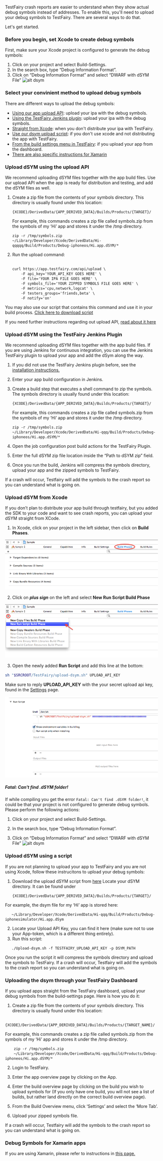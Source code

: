 

TestFairy crash reports are easier to understand when they show actual debug symbols instead of addresses. To enable this, you'll need to upload your debug symbols to TestFairy. 
There are several ways to do that.

Let's get started.

### Before you begin, set Xcode to create debug symbols
First, make sure your Xcode project is configured to generate the debug symbols:
 
1. Click on your project and select Build-Settings.
2. In the search box, type “Debug Information Format”.
3. Click on “Debug Information Format” and select “DWARF with dSYM File”
![alt dsym](https://docs.testfairy.com/img/ios/dsym-upload/dsym.png)

### Select your convinient method to upload debug symbols ###
There are different ways to upload the debug symbols: 
* [Using our app upload API](#upload-dsym-using-the-upload-api): upload your ipa with the debug symbols.
* [Using the TestFairy Jenkins plugin](#upload-dsym-using-the-testFairy-jenkins-plugin): upload your ipa with the debug symbols.
* [Straight from Xcode](#upload-dsym-from-xcode): when you don't distribute your ipa with TestFairy.
* [Use our dsym upload script](#upload-dsym-using-a-script): if you don't use xcode and not distributing the app with TestFairy.
* [From the build settings menu in TestFairy](#uploading-the-dsym-through-your-testfairy-dashboard): if you upload your app from the dashboard.
* [There are also specific instructions for Xamarin](#debug-symbols-for-xamarin-apps)

### Upload dSYM using the upload API ###

We recommend uploading dSYM files together with the app build files.
Use our upload API when the app is ready for distribution and testing, and add the dSYM files as well.

1. Create a zip file from the contents of your symbols directory. This directory is usually found under this location:
     ```
    {XCODE}/DerivedData/{APP_DERIVED_DATA}/Builds/Products/{TARGET}/
     ```
     
    For example, this commands creates a zip file called symbols.zip  from the symbols of my ‘Hi’ app and stores it under the /tmp directory.
     
     ```
    zip -r /tmp/symbols.zip 
    ~/Library/Developer/Xcode/DerivedData/Hi-qqqqq/Build/Products/Debug-iphoneos/Hi.app.dSYM/*
     ```
     
2. Run the upload command:
    ```
    
    curl https://app.testfairy.com/api/upload \
        -F api_key='YOUR_API_KEY GOES HERE' \
        -F file='YOUR IPA FILE GOES HERE' \
        -F symbols_file='YOUR ZIPPED SYMBOLS FILE GOES HERE' \
        -F metrics='cpu,network,logcat' \
        -F testers_groups='friends,beta' \
        -F notify='on'
     ```
     
You may also use our script that contains this command and use it in your build process. [Click here to download script](https://github.com/testfairy/command-line-uploader/blob/master/testfairy-uploader.sh)

If you need further instructions regarding out upload API, [read about it here](https://docs.testfairy.com/)

### Upload dSYM using the TestFairy Jenkins Plugin ###

We recommend uploading dSYM files together with the app build files.
If you are using Jenkins for continuous integration, you can use the Jenkins TestFairy plugin to upload your app and add the dSym along the way.

1. If you did not use the TestFairy Jenkins plugin before, see the [installation instructions.](https://wiki.jenkins-ci.org/display/JENKINS/TestFairy+Plugin)

2. Enter your app build configuration in Jenkins.

3. Create a build step that executes a shell command to zip the symbols. The symbols directory is usually found under this location:

    ```
    {XCODE}/DerivedData/{APP_DERIVED_DATA}/Builds/Products/{TARGET}/  
    ```

	For example, this commands creates a zip file called symbols.zip  from the symbols of my ‘Hi’ app and stores it under the /tmp directory.

	```
	zip -r /tmp/symbols.zip
	~/Library/Developer/Xcode/DerivedData/Hi-qqq/Build/Products/Debug-iphoneos/Hi.app.dSYM/*
	 ```
    
4. Open the job configuration post build actions for the TestFairy Plugin.

5. Enter the full dSYM zip file location inside the “Path to dSYM zip” field.

6. Once you run the build, Jenkins will compress the symbols directory, upload your app and the zipped symbols to TestFairy.


If a crash will occur, Testfairy will add the symbols to the crash report so you can understand what is going on.

### Upload dSYM from Xcode ###

If you don’t plan to distribute your app build through testfairy, but you added the SDK to your code and want to see crash reports, you can upload your dSYM straight from XCode.

1. In Xcode, click on your project in the left sidebar, then click on **Build Phases**.

![alt](../../img/ios/dsym-upload/step1.png)

2. Click on ***plus sign*** on the left and select **New Run Script Build Phase**

![alt](../../img/ios/dsym-upload/step2.png)

3. Open the newly added **Run Script** and add this line at the bottom:

```sh
sh "$SRCROOT/TestFairy/upload-dsym.sh" UPLOAD_API_KEY
```

Make sure to reply **UPLOAD_API_KEY** with the your secret upload api key, found in the [Settings](https://app.testfairy.com/settings/) page.

![alt](../../img/ios/dsym-upload/step3.png)

##### Fatal: Can't find .dSYM folder!

If while compiling you get the error `Fatal: Can't find .dSYM folder!`, it could be that your project is not configured to generate debug symbols. 
Please perform the following actions:

1. Click on your project and select Build-Settings.

2. In the search box, type “Debug Information Format”.

3. Click on “Debug Information Format” and select “DWARF with dSYM File”
![alt dsym](https://docs.testfairy.com/img/ios/dsym-upload/dsym.png)



### Upload dSYM using a script ###
If you are not planning to upload your app to TestFairy and you are not using Xcode, follow these instrucitons to upload your debug symbols:

1. Download the upload dSYM script from [here]("https://s3.amazonaws.com/testfairy/sdk/upload-dsym.sh")
Locate your dSYM directory. It can be found under
     
     ```
    {XCODE}/DerivedData/{APP_DERIVED_DATA}/Builds/Products/{TARGET}/  
      ```
      
 For example, the dsym file for my ‘Hi’ app is stored here:     
```
   ~/Library/Developer/Xcode/DerivedData/Hi-qqq/Build/Products/Debug-iphonesimulator/Hi.app.dSym
```
      
2. Locate your Upload API Key, you can find it here (make sure not to use your App-token, which is a different thing entirely).
3. Run this script: 
  
 ```
	./Upload-dsym.sh -f TESTFAIRY_UPLOAD_API_KEY -p DSYM_PATH
 ```
      
Once you run the script it will compress the symbols directory and upload the symbols to TestFairy. 
If a crash will occur, Testfairy will add the symbols to the crash report so you can understand what is going on.

### Uploading the dsym through your TestFairy Dashboard ###
If you upload apps straight from the TestFairy dashboard, upload your debug symbols from the build-settings page. Here is how you do it:

1. Create a zip file from the contents of your symbols directory. This directory is usually found under this location:

``` 
    {XCODE}/DerivedData/{APP_DERIVED_DATA}/Builds/Products/{TARGET_NAME}/  
```
    
For example, this commands creates a zip file called symbols.zip  from the symbols of my ‘Hi’ app and stores it under the /tmp directory.


``` 
    zip -r /tmp/symbols.zip
    ~/Library/Developer/Xcode/DerivedData/Hi-qqq/Build/Products/Debug-iphoneos/Hi.app.dSYM/*
 ``` 

2. Login to TestFairy.

3. Enter the app overview page by clicking on the App.

4. Enter the build overview page by clicking on the build you wish to upload symbols for
(If you only have one build, you will not see a list of builds, but rather land directly on the correct build overview page).

5. From the Build Overview menu, click ‘Settings’ and select the ‘More Tab’.
6. Upload your zipped symbols file.

If a crash will occur, Testfairy will add the symbols to the crash report so you can understand what is going on.

### Debug Symbols for Xamarin apps ###
If you are using Xamarin, please refer to instructions in [this page.](https://docs.testfairy.com/Platforms/Xamarin.html)











